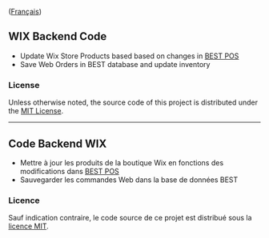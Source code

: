 ([Français](#code-backend-wix))

## WIX Backend Code

- Update Wix Store Products based based on changes in [BEST POS](https://www.bestpos.ca/?lang=en)
- Save Web Orders in BEST database and update inventory

### License

Unless otherwise noted, the source code of this project is distributed under the [MIT License](LICENSE).

______________________

## Code Backend WIX

- Mettre à jour les produits de la boutique Wix en fonctions des modifications dans [BEST POS](https://www.bestpos.ca/)
- Sauvegarder les commandes Web dans la base de données BEST

### Licence

Sauf indication contraire, le code source de ce projet est distribué sous la [licence MIT](LICENSE).
